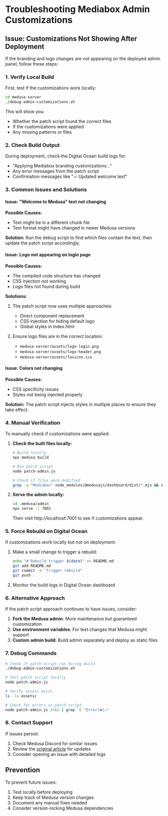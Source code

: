 # Troubleshooting Mediabox Admin Customizations

## Issue: Customizations Not Showing After Deployment

If the branding and logo changes are not appearing on the deployed admin panel, follow these steps:

### 1. Verify Local Build

First, test if the customizations work locally:

```bash
cd medusa-server
./debug-admin-customizations.sh
```

This will show you:
- Whether the patch script found the correct files
- If the customizations were applied
- Any missing patterns or files

### 2. Check Build Output

During deployment, check the Digital Ocean build logs for:
- "Applying Mediabox branding customizations..."
- Any error messages from the patch script
- Confirmation messages like "✓ Updated welcome text"

### 3. Common Issues and Solutions

#### Issue: "Welcome to Medusa" text not changing
**Possible Causes:**
- Text might be in a different chunk file
- Text format might have changed in newer Medusa versions

**Solution:**
Run the debug script to find which files contain the text, then update the patch script accordingly.

#### Issue: Logo not appearing on login page
**Possible Causes:**
- The compiled code structure has changed
- CSS injection not working
- Logo files not found during build

**Solutions:**
1. The patch script now uses multiple approaches:
   - Direct component replacement
   - CSS injection for hiding default logo
   - Global styles in index.html

2. Ensure logo files are in the correct location:
   - `medusa-server/assets/logo-login.png`
   - `medusa-server/assets/logo-header.png`
   - `medusa-server/assets/favicon.ico`

#### Issue: Colors not changing
**Possible Causes:**
- CSS specificity issues
- Styles not being injected properly

**Solution:**
The patch script injects styles in multiple places to ensure they take effect.

### 4. Manual Verification

To manually check if customizations were applied:

1. **Check the built files locally:**
   ```bash
   # Build locally
   npx medusa build
   
   # Run patch script
   node patch-admin.js
   
   # Check if files were modified
   grep -q "Mediabox" node_modules/@medusajs/dashboard/dist/*.mjs && echo "✓ Customizations found" || echo "✗ Customizations not found"
   ```

2. **Serve the admin locally:**
   ```bash
   cd .medusa/admin
   npx serve -l 7001
   ```
   Then visit http://localhost:7001 to see if customizations appear.

### 5. Force Rebuild on Digital Ocean

If customizations work locally but not on deployment:

1. Make a small change to trigger a rebuild:
   ```bash
   echo "# Rebuild trigger $(date)" >> README.md
   git add README.md
   git commit -m "Trigger rebuild"
   git push
   ```

2. Monitor the build logs in Digital Ocean dashboard

### 6. Alternative Approach

If the patch script approach continues to have issues, consider:

1. **Fork the Medusa admin**: More maintenance but guaranteed customization
2. **Use environment variables**: For text changes that Medusa might support
3. **Custom admin build**: Build admin separately and deploy as static files

### 7. Debug Commands

```bash
# Check if patch script ran during build
./debug-admin-customizations.sh

# Test patch script locally
node patch-admin.js

# Verify assets exist
ls -la assets/

# Check for errors in patch script
node patch-admin.js 2>&1 | grep -E "Error|❌|⚠️"
```

### 8. Contact Support

If issues persist:
1. Check Medusa Discord for similar issues
2. Review the [original article](https://medium.com/@igorkhomenko/building-a-multivendor-marketplace-with-medusa-js-2-0-dashboard-customization-part-3-6ce584b8c1c1) for updates
3. Consider opening an issue with detailed logs

## Prevention

To prevent future issues:
1. Test locally before deploying
2. Keep track of Medusa version changes
3. Document any manual fixes needed
4. Consider version-locking Medusa dependencies
